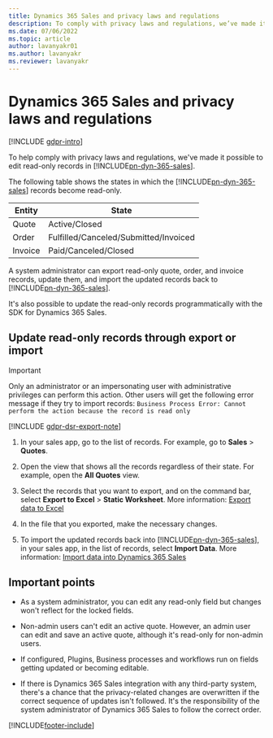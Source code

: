 ```yaml
---
title: Dynamics 365 Sales and privacy laws and regulations
description: To comply with privacy laws and regulations, we’ve made it possible to update read-only records through an export and import, and through SDKs.
ms.date: 07/06/2022
ms.topic: article
author: lavanyakr01
ms.author: lavanyakr
ms.reviewer: lavanyakr
---
```

# Dynamics 365 Sales and privacy laws and regulations 

[!INCLUDE [gdpr-intro](~/../shared-content/shared/privacy-includes/gdpr-intro.md)]
 
To help comply with privacy laws and regulations, we've made it possible to edit read-only records in [!INCLUDE[pn-dyn-365-sales](../includes/pn-dyn-365-sales.md)].

The following table shows the states in which the [!INCLUDE[pn-dyn-365-sales](../includes/pn-dyn-365-sales.md)] records become read-only. 

|  Entity  |  State  |
|  ------  |  -----  |
|  Quote   | Active/Closed |
|  Order   | Fulfilled/Canceled/Submitted/Invoiced |
|  Invoice | Paid/Canceled/Closed | 

A system administrator can export read-only quote, order, and invoice records, update them, and import the updated records back to [!INCLUDE[pn-dyn-365-sales](../includes/pn-dyn-365-sales.md)].  

It's also possible to update the read-only records programmatically with the SDK for Dynamics 365 Sales.

## Update read-only records through export or import

> [!IMPORTANT]
> Only an administrator or an impersonating user with administrative privileges can perform this action. Other users will get the following error message if they try to import records:
```Business Process Error: Cannot perform the action because the record is read only```

[!INCLUDE [gdpr-dsr-export-note](~/../shared-content/shared/privacy-includes/gdpr-dsr-export-note.md)]

1. In your sales app, go to the list of records. For example, go to **Sales** > **Quotes**.

2. Open the view that shows all the records regardless of their state. For example, open the **All Quotes** view.

3. Select the records that you want to export, and on the command bar, select **Export to Excel** > **Static Worksheet**. More information: [Export data to Excel](/powerapps/user/export-data-excel)

4. In the file that you exported, make the necessary changes.

5. To import the updated records back into [!INCLUDE[pn-dyn-365-sales](../includes/pn-dyn-365-sales.md)], in your sales app, in the list of records, select **Import Data**. More information: [Import data into Dynamics 365 Sales](import-data.md)


## Important points

- As a system administrator, you can edit any read-only field but changes won't reflect for the locked fields. 

- Non-admin users can't edit an active quote. However, an admin user can edit and save an active quote, although it's read-only for non-admin users.

- If configured, Plugins, Business processes and workflows run on fields getting updated or becoming editable. 

- If there is Dynamics 365 Sales integration with any third-party system, there's a chance that the privacy-related changes are overwritten if the correct sequence of updates isn't followed. It's the responsibility of the system administrator of Dynamics 365 Sales to follow the correct order.  



[!INCLUDE[footer-include](../includes/footer-banner.md)]
